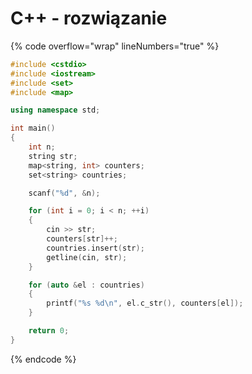 # C++ - rozwiązanie

{% code overflow="wrap" lineNumbers="true" %}
```cpp
#include <cstdio>
#include <iostream>
#include <set>
#include <map>

using namespace std;

int main()
{
    int n;
    string str;
    map<string, int> counters;
    set<string> countries;

    scanf("%d", &n);

    for (int i = 0; i < n; ++i)
    {
        cin >> str;
        counters[str]++;
        countries.insert(str);
        getline(cin, str);
    }

    for (auto &el : countries)
    {
        printf("%s %d\n", el.c_str(), counters[el]);
    }

    return 0;
}
```
{% endcode %}
